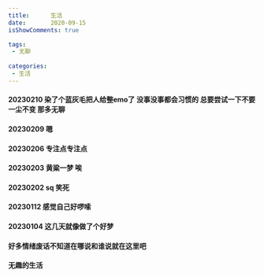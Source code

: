 ```yaml
---
title:      生活
date:       2020-09-15
isShowComments: true

tags:
 - 无聊
 
categories:
 - 生活
---
```

#### 20230210   染了个蓝灰毛把人给整emo了 没事没事都会习惯的 总要尝试一下不要一尘不变 那多无聊

#### 20230209   嗯

#### 20230206   专注点专注点

#### 20230203   黄粱一梦 唉

#### 20230202   sq 笑死

#### 20230112   感觉自己好啰嗦

#### 20230104   这几天就像做了个好梦

#### 好多情绪废话不知道在哪说和谁说就在这里吧

#### 无趣的生活



